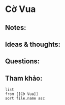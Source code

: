 # Cờ Vua

## Notes:


## Ideas & thoughts:

## Questions:


## Tham khảo:
```dataview
list
from [[Cờ Vua]]
sort file.name asc
```